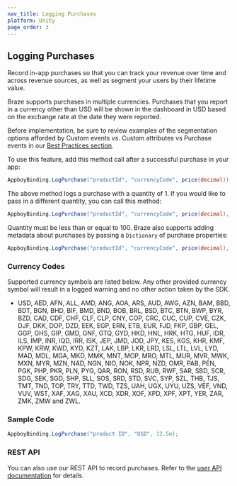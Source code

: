 ```yaml
---
nav_title: Logging Purchases
platform: Unity
page_order: 3
---
```

## Logging Purchases

Record in-app purchases so that you can track your revenue over time and across revenue sources, as well as segment your users by their lifetime value.

Braze supports purchases in multiple currencies. Purchases that you report in a currency other than USD will be shown in the dashboard in USD based on the exchange rate at the date they were reported.

Before implementation, be sure to review examples of the segmentation options afforded by Custom events vs. Custom attributes vs Purchase events in our [Best Practices section][5].

To use this feature, add this method call after a successful purchase in your app:

```csharp
AppboyBinding.LogPurchase("productId", "currencyCode", price(decimal));
```

The above method logs a purchase with a quantity of 1. If you would like to pass in a different quantity, you can call this method:

```csharp
AppboyBinding.LogPurchase("productId", "currencyCode", price(decimal), quantity(int));
```

Quantity must be less than or equal to 100. Braze also supports adding metadata about purchases by passing a `Dictionary` of purchase properties:

```csharp
AppboyBinding.LogPurchase("productId", "currencyCode", price(decimal), quantity(int), properties(Dictionary<string, object>));
```

### Currency Codes

Supported currency symbols are listed below. Any other provided currency symbol will result in a logged warning and no other action taken by the SDK.

- USD, AED, AFN, ALL, AMD, ANG, AOA, ARS, AUD, AWG, AZN, BAM, BBD, BDT, BGN, BHD, BIF, BMD, BND, BOB, BRL, BSD, BTC, BTN, BWP, BYR, BZD, CAD, CDF, CHF, CLF, CLP, CNY, COP, CRC, CUC, CUP, CVE, CZK, DJF, DKK, DOP, DZD, EEK, EGP, ERN, ETB, EUR, FJD, FKP, GBP, GEL, GGP, GHS, GIP, GMD, GNF, GTQ, GYD, HKD, HNL, HRK, HTG, HUF, IDR, ILS, IMP, INR, IQD, IRR, ISK, JEP, JMD, JOD, JPY, KES, KGS, KHR, KMF, KPW, KRW, KWD, KYD, KZT, LAK, LBP, LKR, LRD, LSL, LTL, LVL, LYD, MAD, MDL, MGA, MKD, MMK, MNT, MOP, MRO, MTL, MUR, MVR, MWK, MXN, MYR, MZN, NAD, NGN, NIO, NOK, NPR, NZD, OMR, PAB, PEN, PGK, PHP, PKR, PLN, PYG, QAR, RON, RSD, RUB, RWF, SAR, SBD, SCR, SDG, SEK, SGD, SHP, SLL, SOS, SRD, STD, SVC, SYP, SZL, THB, TJS, TMT, TND, TOP, TRY, TTD, TWD, TZS, UAH, UGX, UYU, UZS, VEF, VND, VUV, WST, XAF, XAG, XAU, XCD, XDR, XOF, XPD, XPF, XPT, YER, ZAR, ZMK, ZMW and ZWL.

### Sample Code

```csharp
AppboyBinding.LogPurchase("product ID", "USD", 12.5m);
```

### REST API

You can also use our REST API to record purchases. Refer to the [user API documentation][4] for details.

[3]: http://appboy.github.io/appboy-ios-sdk/docs/interface_appboy.html#a63d8c390bff05f87c7f8f86f2fc0deb6 "logpurchase:incurrency:atprice"
[4]: {{site.baseurl}}/developer_guide/rest_api/user_data/#user-data
[5]: {{site.baseurl}}/developer_guide/platform_wide/analytics_overview/#user-data-collection
